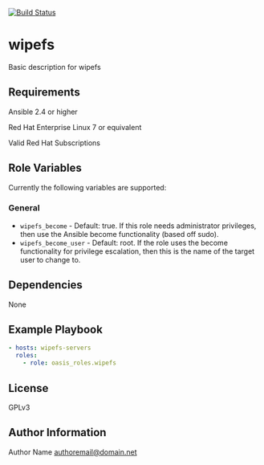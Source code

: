 [![Build Status](https://travis-ci.org/oasis-roles/wipefs.svg?branch=master)](https://travis-ci.org/oasis-roles/wipefs)

wipefs
===========

Basic description for wipefs

Requirements
------------

Ansible 2.4 or higher

Red Hat Enterprise Linux 7 or equivalent

Valid Red Hat Subscriptions

Role Variables
--------------

Currently the following variables are supported:

### General

* `wipefs_become` - Default: true. If this role needs administrator
  privileges, then use the Ansible become functionality (based off sudo).
* `wipefs_become_user` - Default: root. If the role uses the become
  functionality for privilege escalation, then this is the name of the target
  user to change to.

Dependencies
------------

None

Example Playbook
----------------

```yaml
- hosts: wipefs-servers
  roles:
    - role: oasis_roles.wipefs
```

License
-------

GPLv3

Author Information
------------------

Author Name <authoremail@domain.net>